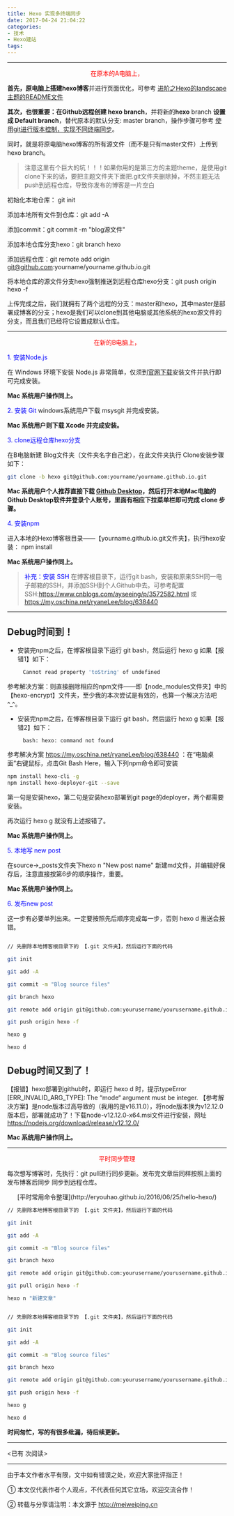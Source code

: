 ```yaml
---
title: Hexo 实现多终端同步
date: 2017-04-24 21:04:22
categories:  
- 技术
- Hexo建站
tags:
---
```


---


<center><font color=red>在原本的A电脑上，</font></center>

**首先，原电脑上搭建hexo博客**并进行页面优化，可参考 [进阶之Hexo的landscape主题的README文件](http://phdmeiwp.github.io/%E8%BF%9B%E9%98%B6%E4%B9%8BHexo%E7%9A%84landscape%E4%B8%BB%E9%A2%98%E7%9A%84README%E6%96%87%E4%BB%B6/)

<!-- more -->

**其次，也很重要：在Github远程创建 hexo branch**，并将新的**hexo** branch **设置成 Default branch**，替代原本的默认分支: master branch，操作步骤可参考 [使用git进行版本控制，实现不同终端同步](https://righere.github.io/2016/10/10/install-hexo/)。

同时，就是将原电脑hexo博客的所有源文件（而不是只有master文件）上传到hexo branch。

> 注意这里有个巨大的坑！！！如果你用的是第三方的主题theme，是使用git clone下来的话，要把主题文件夹下面把.git文件夹删除掉，不然主题无法push到远程仓库，导致你发布的博客是一片空白


初始化本地仓库： git init


添加本地所有文件到仓库：git add -A


添加commit：git commit -m "blog源文件"


添加本地仓库分支hexo：git branch hexo


添加远程仓库：git remote add origin git@github.com:yourname/yourname.github.io.git


将本地仓库的源文件分支hexo强制推送到远程仓库hexo分支：git push origin hexo -f

上传完成之后，我们就拥有了两个远程的分支：master和hexo，其中master是部署成博客的分支；hexo是我们可以clone到其他电脑或其他系统的hexo源文件的分支，而且我们已经将它设置成默认仓库。


---


<center><font color=red>在新的B电脑上，</font></center>


<font color=blue>1\. 安装Node.js</font>

在 Windows 环境下安装 Node.js 非常简单，仅须到[官网下载](https:--nodejs.org/en/download/)安装文件并执行即可完成安装。

**Mac 系统用户操作同上。**

<font color=blue>2\. 安装 Git</font>
windows系统用户下载 msysgit 并完成安装。

**Mac 系统用户则下载 Xcode 并完成安装。**


<font color=blue>3\. clone远程仓库hexo分支</font>

在B电脑新建 Blog文件夹（文件夹名字自己定），在此文件夹执行 Clone安装步骤如下：

``` bash
git clone -b hexo git@github.com:yourname/yourname.github.io.git
```

**Mac 系统用户个人推荐直接下载 [Github Desktop](https://desktop.github.com/)，然后打开本地Mac电脑的Github Desktop软件并登录个人账号，里面有相应下拉菜单栏即可完成 clone 步骤。**

<font color=blue>4\. 安装npm</font>

进入本地的Hexo博客根目录——【yourname.github.io.git文件夹】，执行hexo安装： npm install

**Mac 系统用户操作同上。**

> <font color=blue>补充：安装 SSH </font>
在博客根目录下，运行git bash，安装和原来SSH同一电子邮箱的SSH，并添加SSH到个人Github中去。可参考配置SSH:https://www.cnblogs.com/ayseeing/p/3572582.html 或 https://my.oschina.net/ryaneLee/blog/638440

----

## Debug时间到！

- 安装完npm之后，在博客根目录下运行 git bash，然后运行 hexo g 如果【报错1】如下：

``` bash
     Cannot read property 'toString' of undefined
```

参考解决方案：则直接删除相应的npm文件——即【node_modules文件夹】中的【hexo-encrypt】文件夹，至少我的本次尝试是有效的，也算一个解决方法吧^_^。

- 安装完npm之后，在博客根目录下运行 git bash，然后运行 hexo g 如果【报错2】如下：

``` bash
     bash: hexo: command not found
```

参考解决方案 https://my.oschina.net/ryaneLee/blog/638440 ：在“电脑桌面”右键鼠标，点击Git Bash Here，输入下列npm命令即可安装

``` bash
npm install hexo-cli -g
npm install hexo-deployer-git --save
```

第一句是安装hexo，第二句是安装hexo部署到git page的deployer，两个都需要安装。

再次运行 hexo g 就没有上述报错了。

**Mac 系统用户操作同上。**

<font color=blue>5\. 本地写 new post</font>

在source->_posts文件夹下hexo n "New post name" 新建md文件，并编辑好保存后，注意直接按第6步的顺序操作，重要。

**Mac 系统用户操作同上。**

<font color=blue>6\. 发布new post</font>

这一步有必要单列出来。一定要按照先后顺序完成每一步，否则 hexo d 推送会报错。

``` bash

// 先删除本地博客根目录下的 【.git 文件夹】，然后运行下面的代码

git init

git add -A

git commit -m "Blog source files"

git branch hexo

git remote add origin git@github.com:yourusername/yourusername.github.io.git

git push origin hexo -f

hexo g

hexo d
```

## Debug时间又到了！

【报错】hexo部署到github时，即运行 hexo d 时，提示typeError [ERR_INVALID_ARG_TYPE]: The “mode“ argument must be integer.
【参考解决方案】是node版本过高导致的（我用的是v16.11.0），将node版本换为v12.12.0版本后，部署就成功了！下载node-v12.12.0-x64.msi文件进行安装，网址 https://nodejs.org/download/release/v12.12.0/

**Mac 系统用户操作同上。**


---


<center><font color=red>平时同步管理</font></center>

每次想写博客时，先执行：git pull进行同步更新。发布完文章后同样按照上面的 发布博客后同步 同步到远程仓库。

<center>[平时常用命令整理](http://eryouhao.github.io/2016/06/25/hello-hexo/)</center>

``` bash
// 先删除本地博客根目录下的 【.git 文件夹】，然后运行下面的代码

git init

git add -A

git commit -m "Blog source files"

git branch hexo

git remote add origin git@github.com:yourusername/yourusername.github.io.git

git pull origin hexo -f

hexo n "新建文章"


// 先删除本地博客根目录下的 【.git 文件夹】，然后运行下面的代码

git init

git add -A

git commit -m "Blog source files"

git branch hexo

git remote add origin git@github.com:yourusername/yourusername.github.io.git

git push origin hexo -f

hexo g 

hexo d 
```

**时间匆忙，写的有很多纰漏，待后续更新。**



---

<span id="busuanzi_container_page_pv">
<已有 <span id="busuanzi_value_page_pv"></span> 次阅读>
</span>

---


由于本文作者水平有限，文中如有错误之处，欢迎大家批评指正！

① 本文仅代表作者个人观点，不代表任何其它立场，欢迎交流合作！

② 转载与分享请注明：本文源于 http://meiweiping.cn